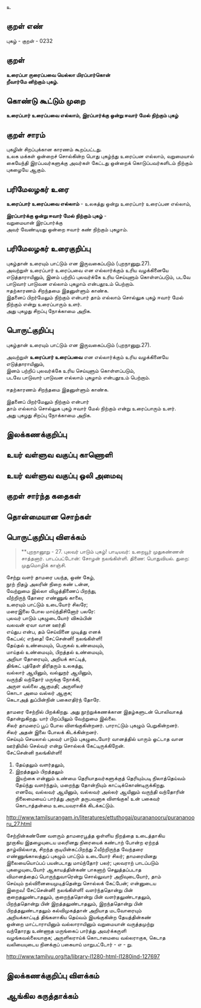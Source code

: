உ

## குறள் எண் 

புகழ்  - குறள் - 0232  

## குறள் 

**உரைப்பா ருரைப்பவை யெல்லா மிரப்பார்கொன்  
றீவார்மே னிற்கும் புகழ்.** 

## கொண்டு கூட்டும் முறை

**உரைப்பார் உரைப்பவை எல்லாம், இரப்பார்க்கு ஒன்று ஈவார் மேல் நிற்கும் புகழ்**  

## குறள் சாரம் 

புகழின் சிறப்புக்கான காரணம் கூறப்பட்டது.  
உலக மக்கள் ஒன்றைச் சொல்கின்ற பொது புகழ்ந்து உரைப்பன எல்லாம், வறுமையால் கையேந்தி இரப்பவர்களுக்கு அவர்கள் கேட்டது ஒன்றைக் கொடுப்பவர்களிடம் நிற்கும் புகழையே ஆகும்.

## பரிமேலழகர் உரை

**உரைப்பார் உரைப்பவை எல்லாம்** - உலகத்து ஒன்று உரைப்பார் உரைப்பன எல்லாம்,  

**இரப்பார்க்கு ஒன்று ஈவார் மேல் நிற்கும் புகழ்** -  
வறுமையான் இரப்பார்க்கு  
அவர் வேண்டியது ஒன்றை ஈவார் கண் நிற்கும் புகழாம்.  

## பரிமேலழகர் உரைகுறிப்பு   

புகழ்தான் உரையும் பாட்டும் என இருவகைப்படும் (புறநானுறு.27).  
அவற்றுள் உரைப்பார் உரைப்பவை என எல்லார்க்கும் உரிய வழக்கினையே எடுத்தாராயினும், இனம் பற்றிப் புலவர்க்கே உரிய செய்யுளும் கொள்ளப்படும், படவே பாடுவார் பாடுவன எல்லாம் புகழாம் என்பதூஉம் பெற்றாம்.  
ஈதற்காரணம் சிறந்தமை இதனுள்ளும் காண்க.  
இதனைப் பிறர்மேலும் நிற்கும் என்பார் தாம் எல்லாம் சொல்லுக புகழ் ஈவார் மேல் நிற்கும் என்று உரைப்பாரும் உளர்.  
அது புகழது சிறப்பு நோக்காமை அறிக.  

## பொருட்குறிப்பு 

புகழ்தான் உரையும் பாட்டும் என இருவகைப்படும் (புறநானுறு.27).  

அவற்றுள் **உரைப்பார் உரைப்பவை** என எல்லார்க்கும் உரிய வழக்கினையே எடுத்தாராயினும்,  
இனம் பற்றிப் புலவர்க்கே உரிய செய்யுளும் கொள்ளப்படும்,  
படவே பாடுவார் பாடுவன எல்லாம் புகழாம் என்பதூஉம் பெற்றாம்.  

ஈதற்காரணம் சிறந்தமை இதனுள்ளும் காண்க.  

இதனைப் பிறர்மேலும் நிற்கும் என்பார்  
தாம் எல்லாம் சொல்லுக புகழ் ஈவார் மேல் நிற்கும் என்று உரைப்பாரும் உளர்.  
அது புகழது சிறப்பு நோக்காமை அறிக.  

## இலக்கணக்குறிப்பு  


## உயர் வள்ளுவ வகுப்பு காணொளி


## உயர் வள்ளுவ வகுப்பு ஒலி அமைவு 

 
## குறள் சார்ந்த கதைகள் 


## தொன்மையான சொற்கள்


## பொருட்குறிப்பு விளக்கம்

>**புறநானூறு - 27. புலவர் பாடும் புகழ்! பாடியவர்: உறையூர் முதுகண்ணன் சாத்தனார். பாடப்பட்டோன்: சோழன் நலங்கிள்ளி. திணை: பொதுவியல். துறை: முதுமொழிக் காஞ்சி. 

சேற்று வளர் தாமரை பயந்த, ஒண் கேழ்,  
நூற் றிதழ் அலரின் நிறை கண் டன்ன,  
வேற்றுமை இல்லா விழுத்திணைப் பிறந்து,  
வீற்றிருந் தோரை எண்ணுங் காலை,  
உரையும் பாட்டும் உடையோர் சிலரே;  
மரைஇலை போல மாய்ந்திசினோர் பலரே:  
புலவர் பாடும் புகழுடையோர் விசும்பின்  
வலவன் ஏவா வான ஊர்தி  
எய்துப என்ப, தம் செய்வினை முடித்து எனக்  
கேட்பல்; எந்தை! சேட்சென்னி! நலங்கிள்ளி!  
தேய்தல் உண்மையும், பெருகல் உண்மையும்,  
மாய்தல் உண்மையும், பிறத்தல் உண்மையும்,  
அறியா தோரையும், அறியக் காட்டித்,  
திங்கட் புத்தேள் திரிதரும் உலகத்து,  
வல்லார் ஆயினும், வல்லுநர் ஆயினும்,  
வருந்தி வந்தோர் மருங்கு நோக்கி,  
அருள வல்லை ஆகுமதி; அருளிலர்  
கொடா அமை வல்லர் ஆகுக;  
கெடாஅத் துப்பின்நின் பகைஎதிர்ந் தோரே.   

தாமரை சேற்றில் பிறக்கிறது. அது நூற்றுக்கணக்கான இதழ்களுடன் பொலிவாகத் தோன்றுகிறது. யார் பிறப்பிலும் வேற்றுமை இல்லை.  
சிலர் தாமரைப் பூப் போல விளங்குகின்றனர். பாராட்டும் புகழும் பெறுகின்றனர்.  
சிலர் அதன் இலை போலக் கிடக்கின்றனர்.  
செய்யும் செயலால் புலவர் பாடும் புகழுடையோர் வானத்தில் யாரும் ஓட்டாத வான ஊர்தியில் செல்வர் என்று சொல்லக் கேட்டிருக்கிறேன்.  
சேட்சென்னி நலங்கிள்ளி!   
1.	தேய்தலும் வளர்தலும்,  
2.	இறத்தலும் பிறத்தலும்   
இயற்கை என்னும் உண்மை தெரியாதவர்களுக்குத் தெரியும்படி நிலாத்தெய்வம் தேய்ந்து வளர்ந்தும், மறைந்து தோன்றியும் காட்டிக்கொண்டிருக்கிறது.   
எனவே, வல்லவர் ஆயினும், வல்லவர் அல்லர் ஆயினும் வருந்தி வந்தோரின் நிலைமையைப் பார்த்து அருள் தருபவனாக விளங்குக! 
உன் பகைவர் கொடாத்தன்மை உடையவராகிக் கிடக்கட்டும். 

http://www.tamilsurangam.in/literatures/ettuthogai/purananooru/purananooru_27.html

 
சேற்றின்கண்ணே வளரும் தாமரைபூத்த ஒள்ளிய நிறத்தை உடைத்தாகிய  
நூறாகிய இதழையுடைய மலரினது நிரையைக் கண்டாற் போன்ற ஏற்றத்  
தாழ்வில்லாத, சிறந்த குடியின்கட்பிறந்து 2வீற்றிருந்த வேந்தரை  
எண்ணுங்காலத்துப் புகழும் பாட்டும் உடையோர் சிலர்; தாமரையினது  
இலையையொப்பப் பயன்படாது மாய்ந்தோர் பலர்; புலவராற் பாடப்படும்  
புகழையுடையோர் ஆகாயத்தின்கண் பாகனாற் செலுத்தப்படாத  
விமானத்தைப் பொருந்துவாரென்று சொல்லுவார் அறிவுடையோர், தாம்  
செய்யும் நல்வினையைமுடித்தென்று சொல்லக் கேட்பேன்; என்னுடைய  
இறைவ! சேட்சென்னி! நலங்கிள்ளி! வளர்ந்ததொன்று பின்  
குறைதலுண்டாதலும், குறைந்ததொன்று பின் வளர்தலுண்டாதலும்,  
பிறந்ததொன்று பின் இறத்தலுண்டாதலும், இறந்ததொன்று பின்  
பிறத்தலுண்டாதலும் கல்விமுகத்தான் அறியாத மடவோரையும்  
அறியக்காட்டித் திங்களாகிய தெய்வம் இயங்குகின்ற தேயத்தின்கண்  
ஒன்றை மாட்டாராயினும் வல்லாராயினும் வறுமையான் வருத்தமுற்று  
வந்தோரது உண்ணாத மருங்கைப் பார்த்து அவர்க்கருளி  
வழங்கவல்லையாகுக; அருளிலராய்க் கொடாமையை வல்லராகுக, கெடாத  
வலியையுடைய நினக்குப் பகையாய் மாறுபட்டோர் - எ - று.  


http://www.tamilvu.org/ta/library-l1280-html-l1280ind-127697

## இலக்கணக்குறிப்பு விளக்கம்


## ஆங்கில கருத்தாக்கம் 


